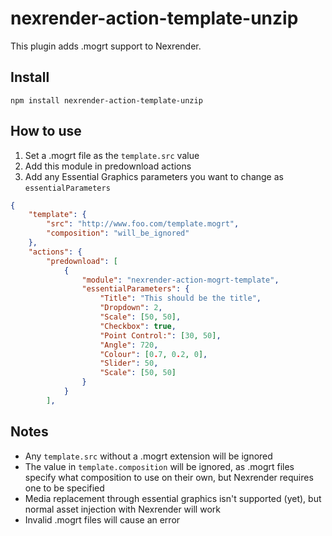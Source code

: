 # nexrender-action-template-unzip

This plugin adds .mogrt support to Nexrender.

## Install

`npm install nexrender-action-template-unzip`

## How to use

1. Set a .mogrt file as the `template.src` value
2. Add this module in predownload actions
3. Add any Essential Graphics parameters you want to change as `essentialParameters`


```json
{
    "template": {
        "src": "http://www.foo.com/template.mogrt",
        "composition": "will_be_ignored"
    },
    "actions": {
        "predownload": [
            {
                "module": "nexrender-action-mogrt-template",
                "essentialParameters": {
                    "Title": "This should be the title",
                    "Dropdown": 2,
                    "Scale": [50, 50],
                    "Checkbox": true,
                    "Point Control:": [30, 50],
                    "Angle": 720,
                    "Colour": [0.7, 0.2, 0],
                    "Slider": 50,
                    "Scale": [50, 50]
                }
            }
        ],

```

## Notes

* Any `template.src` without a .mogrt extension will be ignored
* The value in `template.composition` will be ignored, as .mogrt files specify what composition to use on their own, but Nexrender requires one to be specified
* Media replacement through essential graphics isn't supported (yet), but normal asset injection with Nexrender will work
* Invalid .mogrt files will cause an error
